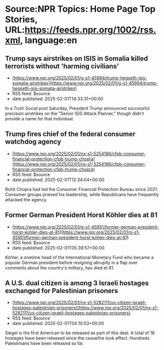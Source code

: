 # Source:NPR Topics: Home Page Top Stories, URL:https://feeds.npr.org/1002/rss.xml, language:en

## Trump says airstrikes on ISIS in Somalia killed terrorists without 'harming civilians'
 - [https://www.npr.org/2025/02/01/g-s1-45994/trump-hegseth-isis-somalia-airstrikes](https://www.npr.org/2025/02/01/g-s1-45994/trump-hegseth-isis-somalia-airstrikes)
 - RSS feed: $source
 - date published: 2025-02-01T14:33:31+00:00

In a Truth Social post Saturday, President Trump announced successful precision airstrikes on the "Senior ISIS Attack Planner," though didn't provide a name for that individual.

## Trump fires chief of the federal consumer watchdog agency
 - [https://www.npr.org/2025/02/01/nx-s1-5254186/cfpb-consumer-financial-protection-cfpb-trump-chopra](https://www.npr.org/2025/02/01/nx-s1-5254186/cfpb-consumer-financial-protection-cfpb-trump-chopra)
 - RSS feed: $source
 - date published: 2025-02-01T12:34:04+00:00

Rohit Chopra had led the Consumer Financial Protection Bureau since 2021. Consumer groups praised his leadership, while Republicans have frequently attacked the agency.

## Former German President Horst Köhler dies at 81
 - [https://www.npr.org/2025/02/01/g-s1-45951/former-german-president-horst-kohler-dies-at-81](https://www.npr.org/2025/02/01/g-s1-45951/former-german-president-horst-kohler-dies-at-81)
 - RSS feed: $source
 - date published: 2025-02-01T05:39:57+00:00

Köhler, a onetime head of the International Monetary Fund who became a popular German president before resigning abruptly in a flap over comments about the country's military, has died at 81.

## A U.S. dual citizen is among 3 Israeli hostages exchanged for Palestinian prisoners
 - [https://www.npr.org/2025/02/01/nx-s1-5282111/us-citizen-israeli-hostages-palestinian-prisoners](https://www.npr.org/2025/02/01/nx-s1-5282111/us-citizen-israeli-hostages-palestinian-prisoners)
 - RSS feed: $source
 - date published: 2025-02-01T04:10:53+00:00

Siegel is the first American to be released as part of this deal. A total of 18 hostages have been released since the ceasefire took effect. Hundreds Palestinians have been released so far.<br>

